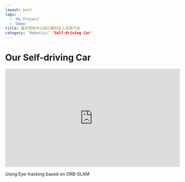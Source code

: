 ```yaml
---
layout: post
tags:
  - 'My Project'
  - 'Demo'
title: 基于视觉与认知计算的无人驾驶汽车
category: 'Robotics' 'Self-driving Car'
---
```

# Our Self-driving Car
<iframe width="560" height="315" src="https://www.youtube.com/embed/2Dxi9u5KCS8" frameborder="0" allowfullscreen></iframe>

Using Eye-tracking based on ORB-SLAM

